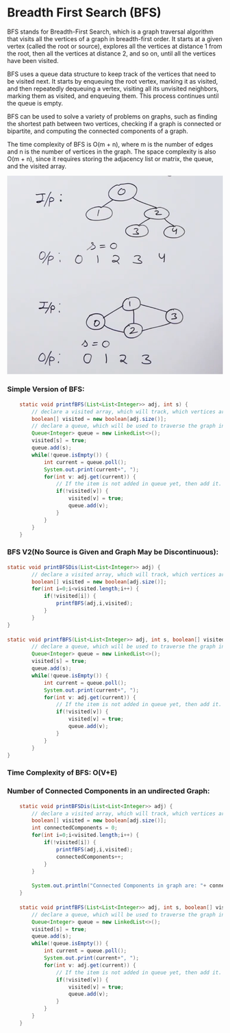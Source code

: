 # Breadth First Search (BFS)

BFS stands for Breadth-First Search, which is a graph traversal algorithm that visits all the vertices of a graph in breadth-first order. It starts at a given vertex (called the root or source), explores all the vertices at distance 1 from the root, then all the vertices at distance 2, and so on, until all the vertices have been visited.

BFS uses a queue data structure to keep track of the vertices that need to be visited next. It starts by enqueuing the root vertex, marking it as visited, and then repeatedly dequeuing a vertex, visiting all its unvisited neighbors, marking them as visited, and enqueuing them. This process continues until the queue is empty.

BFS can be used to solve a variety of problems on graphs, such as finding the shortest path between two vertices, checking if a graph is connected or bipartite, and computing the connected components of a graph.

The time complexity of BFS is O(m + n), where m is the number of edges and n is the number of vertices in the graph. The space complexity is also O(m + n), since it requires storing the adjacency list or matrix, the queue, and the visited array.

![BFS Example 1](images/bfs-1.png)

### Simple Version of BFS:

```java
    static void printfBFS(List<List<Integer>> adj, int s) {
        // declare a visited array, which will track, which vertices are entered into queue.
        boolean[] visited = new boolean[adj.size()];
        // declare a queue, which will be used to traverse the graph in FIFO order.
        Queue<Integer> queue = new LinkedList<>();
        visited[s] = true;
        queue.add(s);
        while(!queue.isEmpty()) {
            int current = queue.poll();
            System.out.print(current+", ");
            for(int v: adj.get(current)) {
                // If the item is not added in queue yet, then add it.
                if(!visited[v]) {
                    visited[v] = true;
                    queue.add(v);
                }
            }
        }
    }
```

### BFS V2(No Source is Given and Graph May be Discontinuous):

```java
static void printBFSDis(List<List<Integer>> adj) {
        // declare a visited array, which will track, which vertices are entered into queue.
        boolean[] visited = new boolean[adj.size()];
        for(int i=0;i<visited.length;i++) {
            if(!visited[i]) {
                printfBFS(adj,i,visited);
            }
        }
}

static void printfBFS(List<List<Integer>> adj, int s, boolean[] visited) {
        // declare a queue, which will be used to traverse the graph in FIFO order.
        Queue<Integer> queue = new LinkedList<>();
        visited[s] = true;
        queue.add(s);
        while(!queue.isEmpty()) {
            int current = queue.poll();
            System.out.print(current+", ");
            for(int v: adj.get(current)) {
                // If the item is not added in queue yet, then add it.
                if(!visited[v]) {
                    visited[v] = true;
                    queue.add(v);
                }
            }
        }
}
```

### Time Complexity of BFS: O(V+E)


### Number of Connected Components in an undirected Graph:

```java
    static void printBFSDis(List<List<Integer>> adj) {
        // declare a visited array, which will track, which vertices are entered into queue.
        boolean[] visited = new boolean[adj.size()];
        int connectedComponents = 0;
        for(int i=0;i<visited.length;i++) {
            if(!visited[i]) {
                printfBFS(adj,i,visited);
                connectedComponents++;
            }
        }

        System.out.println("Connected Components in graph are: "+ connectedComponents);
    }

    static void printfBFS(List<List<Integer>> adj, int s, boolean[] visited) {
        // declare a queue, which will be used to traverse the graph in FIFO order.
        Queue<Integer> queue = new LinkedList<>();
        visited[s] = true;
        queue.add(s);
        while(!queue.isEmpty()) {
            int current = queue.poll();
            System.out.print(current+", ");
            for(int v: adj.get(current)) {
                // If the item is not added in queue yet, then add it.
                if(!visited[v]) {
                    visited[v] = true;
                    queue.add(v);
                }
            }
        }
    }
```
